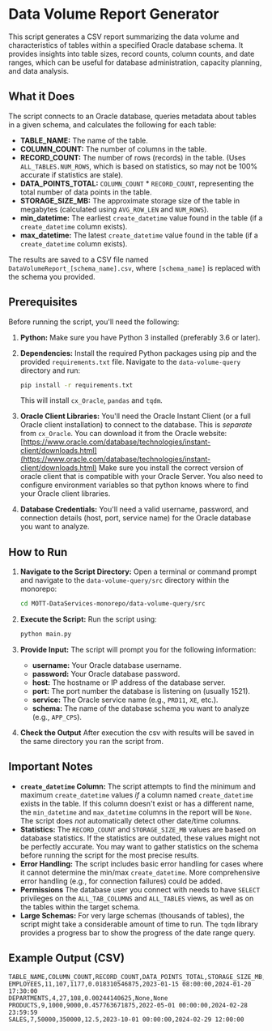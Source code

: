 # Data Volume Report Generator

This script generates a CSV report summarizing the data volume and characteristics of tables within a specified Oracle database schema. It provides insights into table sizes, record counts, column counts, and date ranges, which can be useful for database administration, capacity planning, and data analysis.

## What it Does

The script connects to an Oracle database, queries metadata about tables in a given schema, and calculates the following for each table:

*   **TABLE_NAME:** The name of the table.
*   **COLUMN_COUNT:** The number of columns in the table.
*   **RECORD_COUNT:** The number of rows (records) in the table.  (Uses `ALL_TABLES.NUM_ROWS`, which is based on statistics, so may not be 100% accurate if statistics are stale).
*   **DATA_POINTS_TOTAL:**  `COLUMN_COUNT` * `RECORD_COUNT`, representing the total number of data points in the table.
*   **STORAGE_SIZE_MB:** The approximate storage size of the table in megabytes (calculated using `AVG_ROW_LEN` and `NUM_ROWS`).
*   **min_datetime:** The earliest `create_datetime` value found in the table (if a `create_datetime` column exists).
*   **max_datetime:** The latest `create_datetime` value found in the table (if a `create_datetime` column exists).

The results are saved to a CSV file named `DataVolumeReport_[schema_name].csv`, where `[schema_name]` is replaced with the schema you provided.

## Prerequisites

Before running the script, you'll need the following:

1.  **Python:**  Make sure you have Python 3 installed (preferably 3.6 or later).
2.  **Dependencies:** Install the required Python packages using pip and the provided `requirements.txt` file.  Navigate to the `data-volume-query` directory and run:

    ```bash
    pip install -r requirements.txt
    ```
    This will install `cx_Oracle`, `pandas` and `tqdm`.
3.  **Oracle Client Libraries:** You'll need the Oracle Instant Client (or a full Oracle client installation) to connect to the database.  This is *separate* from `cx_Oracle`.  You can download it from the Oracle website:
    [https://www.oracle.com/database/technologies/instant-client/downloads.html](https://www.oracle.com/database/technologies/instant-client/downloads.html)
    Make sure you install the correct version of oracle client that is compatible with your Oracle Server. You also need to configure environment variables so that python knows where to find your Oracle client libraries.
4.  **Database Credentials:** You'll need a valid username, password, and connection details (host, port, service name) for the Oracle database you want to analyze.

## How to Run

1.  **Navigate to the Script Directory:** Open a terminal or command prompt and navigate to the `data-volume-query/src` directory within the monorepo:

    ```bash
    cd MOTT-DataServices-monorepo/data-volume-query/src
    ```

2.  **Execute the Script:** Run the script using:

    ```bash
    python main.py
    ```
4.  **Provide Input:** The script will prompt you for the following information:
    *   **username:** Your Oracle database username.
    *   **password:** Your Oracle database password.
    *   **host:** The hostname or IP address of the database server.
    *   **port:** The port number the database is listening on (usually 1521).
    *   **service:**  The Oracle service name (e.g., `PRD11`, `XE`, etc.).
    *   **schema:** The name of the database schema you want to analyze (e.g., `APP_CPS`).
5.   **Check the Output** After execution the csv with results will be saved in the same directory you ran the script from.

## Important Notes

*   **`create_datetime` Column:** The script attempts to find the minimum and maximum `create_datetime` values *if* a column named `create_datetime` exists in the table.  If this column doesn't exist or has a different name, the `min_datetime` and `max_datetime` columns in the report will be `None`.  The script does *not* automatically detect other date/time columns.
*   **Statistics:** The `RECORD_COUNT` and `STORAGE_SIZE_MB` values are based on database statistics. If the statistics are outdated, these values might not be perfectly accurate.  You may want to gather statistics on the schema before running the script for the most precise results.
*   **Error Handling:** The script includes basic error handling for cases where it cannot determine the min/max `create_datetime`.  More comprehensive error handling (e.g., for connection failures) could be added.
* **Permissions** The database user you connect with needs to have `SELECT` privileges on the `ALL_TAB_COLUMNS` and `ALL_TABLES` views, as well as on the tables within the target schema.
*   **Large Schemas:** For very large schemas (thousands of tables), the script might take a considerable amount of time to run.  The `tqdm` library provides a progress bar to show the progress of the date range query.

## Example Output (CSV)

```csv
TABLE_NAME,COLUMN_COUNT,RECORD_COUNT,DATA_POINTS_TOTAL,STORAGE_SIZE_MB,min_datetime,max_datetime
EMPLOYEES,11,107,1177,0.018310546875,2023-01-15 08:00:00,2024-01-20 17:30:00
DEPARTMENTS,4,27,108,0.00244140625,None,None
PRODUCTS,9,1000,9000,0.457763671875,2022-05-01 00:00:00,2024-02-28 23:59:59
SALES,7,50000,350000,12.5,2023-10-01 00:00:00,2024-02-29 12:00:00